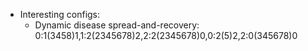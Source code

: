 
* Interesting configs:
  - Dynamic disease spread-and-recovery:
  	  0:1(3458)1,1:2(2345678)2,2:2(2345678)0,0:2(5)2,2:0(345678)0